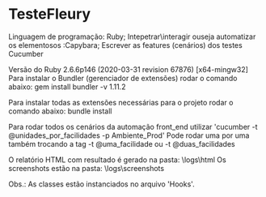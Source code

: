 # TesteFleury

 Linguagem de programação: Ruby;
 Intepetrar\interagir ouseja automatizar os elementosos :Capybara;
 Escrever as features (cenários) dos testes  Cucumber

Versão do Ruby 2.6.6p146 (2020-03-31 revision 67876) [x64-mingw32] 
Para instalar o Bundler (gerenciador de extensões) rodar o comando abaixo:
gem install bundler -v 1.11.2

Para instalar todas as extensões necessárias para o projeto rodar o comando abaixo:
bundle install

Para rodar todos os cenários da automação front_end utilizar 'cucumber -t @unidades_por_facilidades -p Ambiente_Prod'
Pode rodar uma por uma também trocando a tag -t @uma_facilidade ou -t @duas_facilidades

O relatório HTML com resultado é gerado na pasta: \logs\html 
Os screenshots estão na pasta: \logs\screenshots 

Obs.: As classes estão instanciados no arquivo 'Hooks'.
